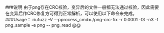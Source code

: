 ###说明
由于png存在CRC校验，变异后的文件一般都无法通过校验，因此需要在变异后作CRC修复方可得到正常解析，可以使用以下命令来完成。
###Usage：
riufuzz -V --pprocess_cmd=./png-crc-fix -r 0.0001 -t3 -n3 -f png_sample -e png -- png_read @@



